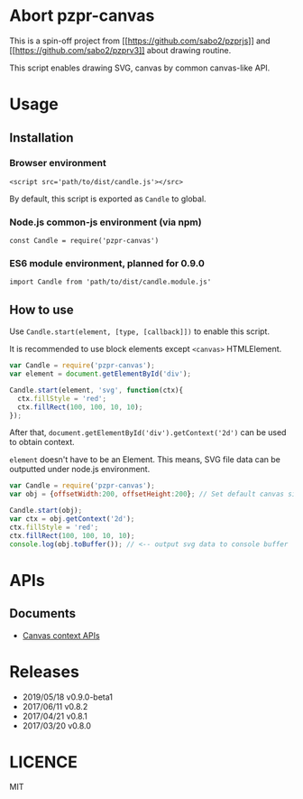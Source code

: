 # Abort pzpr-canvas

This is a spin-off project from [[https://github.com/sabo2/pzprjs]] and  [[https://github.com/sabo2/pzprv3]] about drawing routine.

This script enables drawing SVG, canvas by common canvas-like API.

# Usage

## Installation

### Browser environment

`<script src='path/to/dist/candle.js'></src>`

By default, this script is exported as `Candle` to global.

### Node.js common-js environment (via npm)

`const Candle = require('pzpr-canvas')`

### ES6 module environment, planned for 0.9.0

`import Candle from 'path/to/dist/candle.module.js'`

## How to use

Use `Candle.start(element, [type, [callback]])` to enable this script.

It is recommended to use block elements except `<canvas>` HTMLElement.

```js
var Candle = require('pzpr-canvas');
var element = document.getElementById('div');

Candle.start(element, 'svg', function(ctx){
  ctx.fillStyle = 'red';
  ctx.fillRect(100, 100, 10, 10);
});
```

After that, `document.getElementById('div').getContext('2d')` can be used to obtain context.

`element` doesn't have to be an Element. This means, SVG file data can be outputted under node.js environment.

```js
var Candle = require('pzpr-canvas');
var obj = {offsetWidth:200, offsetHeight:200}; // Set default canvas size (optional)

Candle.start(obj);
var ctx = obj.getContext('2d');
ctx.fillStyle = 'red';
ctx.fillRect(100, 100, 10, 10);
console.log(obj.toBuffer()); // <-- output svg data to console buffer
```

# APIs

## Documents
* [Canvas context APIs](https://github.com/sabo2/candle/blob/master/doc/CanvasAPI.md)

# Releases

* 2019/05/18 v0.9.0-beta1
* 2017/06/11 v0.8.2
* 2017/04/21 v0.8.1
* 2017/03/20 v0.8.0

# LICENCE

MIT
